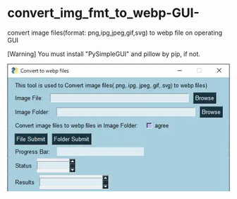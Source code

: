 # convert_img_fmt_to_webp-GUI-
convert image files(format: png,ipg,jpeg,gif,svg) to webp file on operating GUI

[Warning] You must install "PySimpleGUI" and pillow by pip, if not.


![GUI_IMAGE](GUI_IMAGE.webp)

